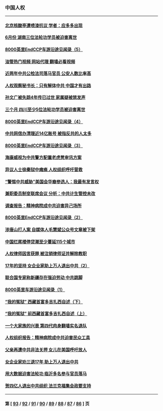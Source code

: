 ### 中国人权
---
#### [北京核酸亭遭喷漆抗议 学者：应多多出现](../../pages/ncid278/n13808352.md?08240045) 
#### [6月份 湖南三位法轮功学员被迫害离世](../../pages/ncid278/n13807730.md?08240045) 
#### [8000英里EndCCP车游沿途见闻录（5）](../../pages/ncid278/n13807745.md?08240045) 
#### [油管热门视频 网站代理 翻墙必看视频](http://209.222.30.114:81/youtube.html?08240045)
#### [近两年中共公检法司落马官员 公安人数比率高](../../pages/ncid278/n13807094.md?08240045) 
#### [人权观察秘书长：只有解体中共 中国才有出路](../../pages/ncid278/n13807770.md?08240045) 
#### [孙文广被失踪4年传已过世 家属疑被禁发声](../../pages/ncid278/n13807343.md?08240045) 
#### [三个月 四川至少5位法轮功学员被迫害离世](../../pages/ncid278/n13807221.md?08240045) 
#### [8000英里EndCCP车游沿途见闻录（4）](../../pages/ncid278/n13805546.md?08240045) 
#### [中共网信办清理近14亿账号 被指反共的人太多](../../pages/ncid278/n13806772.md?08240045) 
#### [8000英里EndCCP车游沿途见闻录（3）](../../pages/ncid278/n13805468.md?08240045) 
#### [海康威视为中共警方配置老虎凳审讯方案](../../pages/ncid278/n13798469.md?08240045) 
#### [异议人士徐秦狱中瘫痪 人权组织呼吁营救](../../pages/ncid278/n13806665.md?08240045) 
#### [“警惕中共威胁”美国会华裔参选人：我最有发言权](../../pages/ncid278/n13806422.md?08240045) 
#### [兼职委员制变联席会议 分析：中共计生管控未改](../../pages/ncid278/n13806395.md?08240045) 
#### [调查报告：精神病院成中共迫害异己场所](../../pages/ncid278/n13806163.md?08240045) 
#### [8000英里EndCCP车游沿途见闻录（2）](../../pages/ncid278/n13805436.md?08240045) 
#### [涉唐山打人案 自媒体人毛慧斌公众号文章被下架](../../pages/ncid278/n13806105.md?08240045) 
#### [中国烂尾楼停贷潮至少蔓延115个城市](../../pages/ncid278/n13805842.md?08240045) 
#### [人权律师因言获罪 被注销律师证并解除教职](../../pages/ncid278/n13805685.md?08240045) 
#### [17年的坚持 女企业家助上万人退出中共（2）](../../pages/ncid278/n13804755.md?08240045) 
#### [联合国专家称新疆存在强迫劳动 中共跳脚](../../pages/ncid278/n13805421.md?08240045) 
#### [8000英里车游沿途见闻录（1）](../../pages/ncid278/n13804859.md?08240045) 
#### [“我的冤狱” 西藏首富多吉扎西自述（下）](../../pages/ncid278/n13805367.md?08240045) 
#### [“我的冤狱” 前西藏首富多吉扎西自述（上）](../../pages/ncid278/n13805057.md?08240045) 
#### [一个大家族的兴衰 第四代肉身翻墙实名退队](../../pages/ncid278/n13804661.md?08240045) 
#### [人权组织报告：精神病院成中共迫害民众工具](../../pages/ncid278/n13804311.md?08240045) 
#### [父亲再遭中共非法关押 女儿在美国呼吁放人](../../pages/ncid278/n13804643.md?08240045) 
#### [女企业家劝三退17年 助上万人退出中共](../../pages/ncid278/n13803984.md?08240045) 
#### [用大数据迫害法轮功 临沂多名参与官员落马](../../pages/ncid278/n13803374.md?08240045) 
#### [贺四亿人退出中共组织 法兰克福集会政要支持](../../pages/ncid278/n13803117.md?08240045) 

---
#### 第 [ [93](./93.md?08240045) / [92](./92.md?08240045) / [91](./91.md?08240045) / [90](./90.md?08240045) / [89](./89.md?08240045) / [88](./88.md?08240045) / [87](./87.md?08240045) / [86](./86.md?08240045) ] 页
